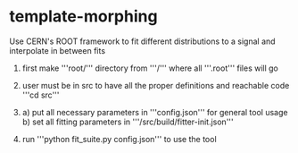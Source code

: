 # template-morphing
Use CERN's ROOT framework to fit different distributions to a signal and interpolate in between fits

1. first make '''root/''' directory from '''/''' where all '''.root''' files will go

2. user must be in src to have all the proper definitions and reachable code
'''cd src'''

3. a) put all necessary parameters in '''config.json''' for general tool usage
   b) set all fitting parameters in '''/src/build/fitter-init.json'''

4. run '''python fit_suite.py config.json''' to use the tool
